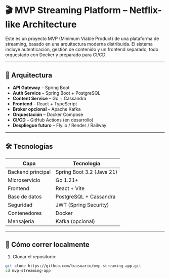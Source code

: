 # 🎬 MVP Streaming Platform – Netflix-like Architecture

Este es un proyecto MVP (Minimum Viable Product) de una plataforma de streaming, basado en una arquitectura moderna distribuida. El sistema incluye autenticación, gestión de contenido y un frontend separado, todo orquestado con Docker y preparado para CI/CD.

---

## 🧱 Arquitectura

- **API Gateway** – Spring Boot
- **Auth Service** – Spring Boot + PostgreSQL
- **Content Service** – Go + Cassandra
- **Frontend** – React + TypeScript
- **Broker opcional** – Apache Kafka
- **Orquestación** – Docker Compose
- **CI/CD** – GitHub Actions (en desarrollo)
- **Despliegue futuro** – Fly.io / Render / Railway

---

## 🛠️ Tecnologías

| Capa             | Tecnología             |
|------------------|------------------------|
| Backend principal| Spring Boot 3.2 (Java 21) |
| Microservicio    | Go 1.21+               |
| Frontend         | React + Vite           |
| Base de datos    | PostgreSQL + Cassandra |
| Seguridad        | JWT (Spring Security)  |
| Contenedores     | Docker                 |
| Mensajería       | Kafka (opcional)       |

---

## 🚀 Cómo correr localmente

1. Clonar el repositorio:

```bash
git clone https://github.com/tuusuario/mvp-streaming-app.git
cd mvp-streaming-app
